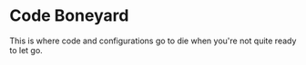 # Code Boneyard
This is where code and configurations go to die when you're not quite ready to let go.